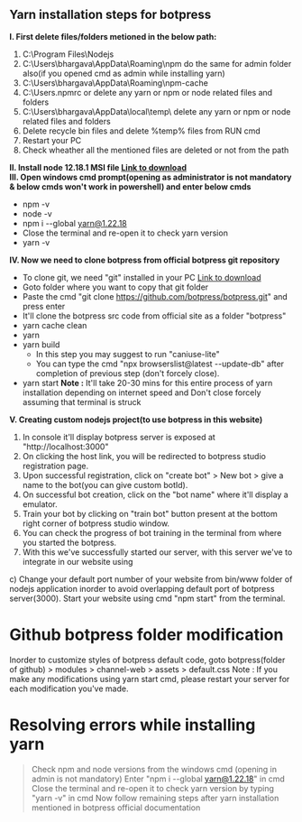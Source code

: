 ## Yarn installation steps for botpress
**I. First delete files/folders metioned in the below path:**
1) C:\Program Files\Nodejs
2) C:\Users\bhargava\AppData\Roaming\npm do the same for admin folder also(if you opened cmd as admin while installing yarn)
3) C:\Users\bhargava\AppData\Roaming\npm-cache 
4) C:\Users\.npmrc or delete any yarn or npm or node related files and folders
5) C:\Users\bhargava\AppData\local\temp\ delete any yarn or npm or node related files and folders
6) Delete recycle bin files and delete %temp% files from RUN cmd
7) Restart your PC
8) Check wheather all the mentioned files are deleted or not from the path

**II. Install node 12.18.1 MSI file [Link to download](nodejs.org/fr/blog/release/v12.18.1/)** <br />
**III. Open windows cmd prompt(opening as administrator is not mandatory & below cmds won't work in powershell) and enter below cmds** 
- npm -v
- node -v
- npm i --global yarn@1.22.18
- Close the terminal and re-open it to check yarn version
- yarn -v

**IV. Now we need to clone botpress from official botpress git repository**
- To clone git, we need "git" installed in your PC [Link to download](https://git-scm.com/downloads)
- Goto folder where you want to copy that git folder
- Paste the cmd "git clone https://github.com/botpress/botpress.git" and press enter
- It'll clone the botpress src code from official site as a folder "botpress"
- yarn cache clean
- yarn
- yarn build 
  - In this step you may suggest to run "caniuse-lite"
  - You can type the cmd "npx browserslist@latest --update-db" after completion of previous step (don't forcely close).
- yarn start
**Note :** It'll take 20-30 mins for this entire process of yarn installation depending on internet speed and Don't close forcely assuming that terminal is struck

**V. Creating custom nodejs project(to use botpress in this website)**
1) In console it'll display botpress server is exposed at "http://localhost:3000"
2) On clicking the host link, you will be redirected to botpress studio registration page.
3) Upon successful registration, click on "create bot" > New bot > give a name to the bot(you can give custom botId).
4) On successful bot creation, click on the "bot name" where it'll display a emulator.
5) Train your bot by clicking on "train bot" button present at the bottom right corner of botpress studio window.
6) You can check the progress of bot training in the terminal from where you started the botpress.
7) With this we've successfully started our server, with this server we've to integrate in our website using <script> tag.
8) Integrating chatbot in our custom website <br/>
   a) Create a package structure using the following npm cmds
   - Open npm command prompt
   - npm install express<space>-g
   - npm install express-generator<space>-g
   - cd desktop
   - express<space>--view=pug<space>projectName
   - cd projectName
   - npm install
   - npm start
   b) Copy and paste following code into your index.pug file
   script(src="http://localhost:3000/assets/modules/channel-web/object_assign.js")
  script(src="http://localhost:3000/assets/modules/channel-web/inject.js")
   - <script>
      window.botpressWebChat.init({
        host: 'http://localhost:3000/',
        botId: 'alvin',
        //- extraStylesheet: '/modules/channel-web/assets/gbr-custom-styles.css',
        //- hideWidget: false, //to hide the bot floating icon from webpage
      })
     </script>
  c) Change your default port number of your website from bin/www folder of nodejs application inorder to avoid overlapping default port of botpress server(3000).
Start your website using cmd "npm start" from the terminal.


# Github botpress folder modification
Inorder to customize styles of botpress default code, goto botpress(folder of github) > modules > channel-web > assets > default.css
Note : If you make any modifications using yarn start cmd, please restart your server for each modification you've made.


# Resolving errors while installing yarn

> Check npm and node versions from the windows cmd (opening in admin is not mandatory) 
> Enter "npm i --global yarn@1.22.18" in cmd
> Close the terminal and re-open it to check yarn version by typing "yarn -v" in cmd
> Now follow remaining steps after yarn installation mentioned in botpress official documentation
